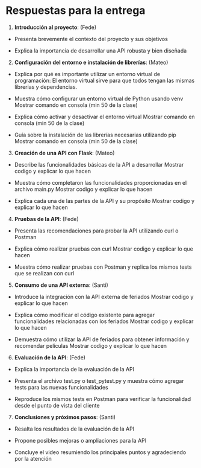 # Respuestas para la entrega

1. **Introducción al proyecto**: (Fede)

- Presenta brevemente el contexto del proyecto y sus objetivos

- Explica la importancia de desarrollar una API robusta y bien diseñada

2. **Configuración del entorno e instalación de librerías**: (Mateo)

- Explica por qué es importante utilizar un entorno virtual de programación:
  El entorno virtual sirve para que todos tengan las mismas librerias y dependencias.

- Muestra cómo configurar un entorno virtual de Python usando venv
  Mostrar comando en consola (min 50 de la clase)

- Explica cómo activar y desactivar el entorno virtual
  Mostrar comando en consola (min 50 de la clase)

- Guía sobre la instalación de las librerías necesarias utilizando pip
  Mostrar comando en consola (min 50 de la clase)

3. **Creación de una API con Flask**: (Mateo)

- Describe las funcionalidades básicas de la API a desarrollar
  Mostrar codigo y explicar lo que hacen

- Muestra cómo completaron las funcionalidades proporcionadas en el archivo main.py
  Mostrar codigo y explicar lo que hacen

- Explica cada una de las partes de la API y su propósito
  Mostrar codigo y explicar lo que hacen

4. **Pruebas de la API**: (Fede)

- Presenta las recomendaciones para probar la API utilizando curl o Postman

- Explica cómo realizar pruebas con curl
  Mostrar codigo y explicar lo que hacen

- Muestra cómo realizar pruebas con Postman y replica los mismos tests que se realizan con curl

5. **Consumo de una API externa**: (Santi)

- Introduce la integración con la API externa de feriados
  Mostrar codigo y explicar lo que hacen

- Explica cómo modificar el código existente para agregar funcionalidades relacionadas con los feriados
  Mostrar codigo y explicar lo que hacen

- Demuestra cómo utilizar la API de feriados para obtener información y recomendar películas
  Mostrar codigo y explicar lo que hacen

6. **Evaluación de la API**: (Fede)

- Explica la importancia de la evaluación de la API

- Presenta el archivo test.py o test_pytest.py y muestra cómo agregar tests para las nuevas funcionalidades

- Reproduce los mismos tests en Postman para verificar la funcionalidad desde el punto de vista del cliente

7. **Conclusiones y próximos pasos**: (Santi)

- Resalta los resultados de la evaluación de la API

- Propone posibles mejoras o ampliaciones para la API

- Concluye el video resumiendo los principales puntos y agradeciendo por la atención
